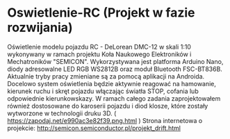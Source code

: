 # Oswietlenie-RC (Projekt w fazie rozwijania)
Oświetlenie modelu pojazdu RC - DeLorean DMC-12 w skali 1:10 wykonywany w ramach projektu Koła Naukowego Elektroników i Mechatroników "SEMICON".
Wykorzystywana jest platforma Arduino Nano, diody adresowalne LED RGB WS2812B oraz moduł Bluetooth FSC-BT836B. 
Aktualnie tryby pracy zmieniane są za pomocą aplikacji na Androida. 
Docelowo system oświetlenia będzie aktywnie reagować na hamowanie, kierunek ruchu i skręt pojazdu włączając światła STOP, cofania lub odpowiednie kierunkowskazy.
W ramach całego zadania zaprojektowałem również dostosowane do karoserii pojazdu i diod klosze, które zostały wytworzone w technologii druku 3D. ( https://zapodaj.net/e990ac3e82f39.png.html ) 
Strona internetowa o projekcie: http://semicon.semiconductor.pl/projekt_drift.html
